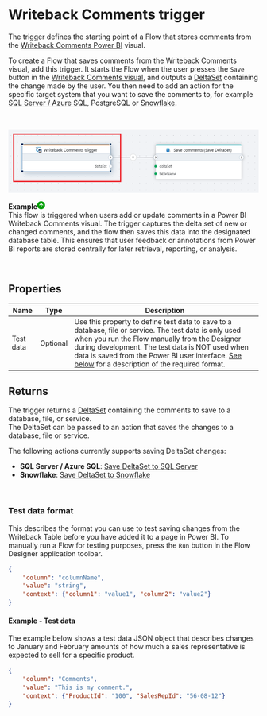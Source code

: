 # Writeback Comments trigger

The trigger defines the starting point of a Flow that stores comments from the [Writeback Comments Power BI](../../../PowerBI/writeback-comments/overview.md) visual.

To create a Flow that saves comments from the Writeback Comments visual, add this trigger. It starts the Flow when the user presses the `Save` button in the [Writeback Comments visual](../../../PowerBI/writeback-comments/overview.md), and outputs a [DeltaSet](../../api-reference/built-in-types/deltaset.md) containing the change made by the user. You then need to add an action for the specific target system that you want to save the comments to, for example [SQL Server / Azure SQL](../../actions/sql-server/save-deltaset.md), PostgreSQL or [Snowflake](../../actions/snowflake/save-deltaset.md).

<br/>

![img](/images/flow/powerbi-writeback-comments-trigger.png)

**Example**![img](/images/strz.jpg)  
This flow is triggered when users add or update comments in a Power BI Writeback Comments visual. The trigger captures the delta set of new or changed comments, and the flow then saves this data into the designated database table. This ensures that user feedback or annotations from Power BI reports are stored centrally for later retrieval, reporting, or analysis.

<br/>


## Properties
| Name            | Type            | Description                               |
|-----------------|-----------------|-------------------------------------------|
| Test data       | Optional        | Use this property to define test data to save to a database, file or service. The test data is only used when you run the Flow manually from the Designer during development. The test data is NOT used when data is saved from the Power BI user interface. [See below](#test-data-format) for a description of the required format. | 

## Returns
The trigger returns a [DeltaSet](../../api-reference/built-in-types/deltaset.md) containing the comments to save to a database, file, or service.  
The DeltaSet can be passed to an action that saves the changes to a database, file or service.  

The following actions currently supports saving DeltaSet changes:  
- **SQL Server / Azure SQL**: [Save DeltaSet to SQL Server](../../actions/sql-server/save-deltaset.md)  
- **Snowflake**: [Save DeltaSet to Snowflake](../../actions/snowflake/save-deltaset.md)

<br/>

### Test data format
This describes the format you can use to test saving changes from the Writeback Table before you have added it to a page in Power BI.
To manually run a Flow for testing purposes, press the `Run` button in the Flow Designer application toolbar.  

```json
{    
    "column": "columnName",
    "value": "string",
    "context": {"column1": "value1", "column2": "value2"}    
}
```

#### Example - Test data
The example below shows a test data JSON object that describes changes to January and February amounts of how much a sales representative is expected to sell for a specific product.
```json
{    
    "column": "Comments",
    "value": "This is my comment.",
    "context": {"ProductId": "100", "SalesRepId": "56-08-12"}
}
```